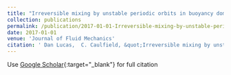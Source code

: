 ```yaml
---
title: "Irreversible mixing by unstable periodic orbits in buoyancy dominated stratified turbulence"
collection: publications
permalink: /publication/2017-01-01-Irreversible-mixing-by-unstable-periodic-orbits-in-buoyancy-dominated-stratified-turbulence
date: 2017-01-01
venue: 'Journal of Fluid Mechanics'
citation: ' Dan Lucas,  C. Caulfield, &quot;Irreversible mixing by unstable periodic orbits in buoyancy dominated stratified turbulence.&quot; Journal of Fluid Mechanics, 2017.'
---
```

Use [Google Scholar](https://scholar.google.com/scholar?q=Irreversible+mixing+by+unstable+periodic+orbits+in+buoyancy+dominated+stratified+turbulence){:target="_blank"} for full citation